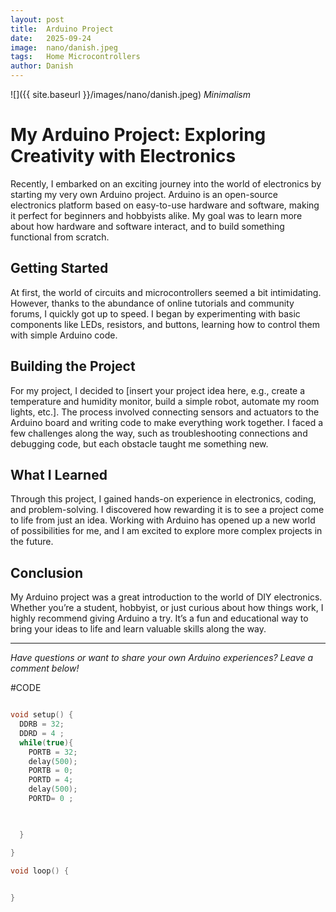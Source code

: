 ```yaml
---
layout: post
title:  Arduino Project
date:   2025-09-24 
image:  nano/danish.jpeg
tags:   Home Microcontrollers
author: Danish
---
```


![]({{ site.baseurl }}/images/nano/danish.jpeg)
*Minimalism*


# My Arduino Project: Exploring Creativity with Electronics

Recently, I embarked on an exciting journey into the world of electronics by starting my very own Arduino project. Arduino is an open-source electronics platform based on easy-to-use hardware and software, making it perfect for beginners and hobbyists alike. My goal was to learn more about how hardware and software interact, and to build something functional from scratch.

## Getting Started

At first, the world of circuits and microcontrollers seemed a bit intimidating. However, thanks to the abundance of online tutorials and community forums, I quickly got up to speed. I began by experimenting with basic components like LEDs, resistors, and buttons, learning how to control them with simple Arduino code.

## Building the Project

For my project, I decided to [insert your project idea here, e.g., create a temperature and humidity monitor, build a simple robot, automate my room lights, etc.]. The process involved connecting sensors and actuators to the Arduino board and writing code to make everything work together. I faced a few challenges along the way, such as troubleshooting connections and debugging code, but each obstacle taught me something new.

## What I Learned

Through this project, I gained hands-on experience in electronics, coding, and problem-solving. I discovered how rewarding it is to see a project come to life from just an idea. Working with Arduino has opened up a new world of possibilities for me, and I am excited to explore more complex projects in the future.

## Conclusion

My Arduino project was a great introduction to the world of DIY electronics. Whether you’re a student, hobbyist, or just curious about how things work, I highly recommend giving Arduino a try. It’s a fun and educational way to bring your ideas to life and learn valuable skills along the way.

---

*Have questions or want to share your own Arduino experiences? Leave a comment below!*


#CODE
```C

void setup() {
  DDRB = 32;
  DDRD = 4 ;
  while(true){
    PORTB = 32;
    delay(500);
    PORTB = 0;
    PORTD = 4;
    delay(500);
    PORTD= 0 ;
    


  }

}

void loop() {
  

}
```